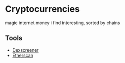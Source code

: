 # Cryptocurrencies

magic internet money i find interesting, sorted by chains

## Tools

- [Dexscreener](https://dexscreener.com/ethereum)
- [Etherscan](https://etherscan.io/tokens)